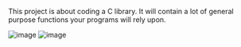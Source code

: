 This project is about coding a C library.
It will contain a lot of general purpose functions your programs will rely upon.

![image](https://user-images.githubusercontent.com/95627071/214830245-de57e140-67ee-404c-8a16-73ec8c2f6049.png) ![image](https://user-images.githubusercontent.com/95627071/214830438-3fbe94ec-c0ee-4525-80d2-3b4f7c62fde0.png)
